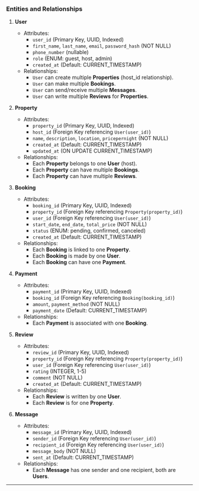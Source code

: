 ### Entities and Relationships

1. **User**

   - Attributes:
     - `user_id` (Primary Key, UUID, Indexed)
     - `first_name`, `last_name`, `email`, `password_hash` (NOT NULL)
     - `phone_number` (nullable)
     - `role` (ENUM: guest, host, admin)
     - `created_at` (Default: CURRENT_TIMESTAMP)
   - Relationships:
     - `User` can create multiple **Properties** (host_id relationship).
     - `User` can make multiple **Bookings**.
     - `User` can send/receive multiple **Messages**.
     - `User` can write multiple **Reviews** for **Properties**.

2. **Property**

   - Attributes:
     - `property_id` (Primary Key, UUID, Indexed)
     - `host_id` (Foreign Key referencing `User(user_id)`)
     - `name`, `description`, `location`, `pricepernight` (NOT NULL)
     - `created_at` (Default: CURRENT_TIMESTAMP)
     - `updated_at` (ON UPDATE CURRENT_TIMESTAMP)
   - Relationships:
     - Each **Property** belongs to one **User** (host).
     - Each **Property** can have multiple **Bookings**.
     - Each **Property** can have multiple **Reviews**.

3. **Booking**

   - Attributes:
     - `booking_id` (Primary Key, UUID, Indexed)
     - `property_id` (Foreign Key referencing `Property(property_id)`)
     - `user_id` (Foreign Key referencing `User(user_id)`)
     - `start_date`, `end_date`, `total_price` (NOT NULL)
     - `status` (ENUM: pending, confirmed, canceled)
     - `created_at` (Default: CURRENT_TIMESTAMP)
   - Relationships:
     - Each **Booking** is linked to one **Property**.
     - Each **Booking** is made by one **User**.
     - Each **Booking** can have one **Payment**.

4. **Payment**

   - Attributes:
     - `payment_id` (Primary Key, UUID, Indexed)
     - `booking_id` (Foreign Key referencing `Booking(booking_id)`)
     - `amount`, `payment_method` (NOT NULL)
     - `payment_date` (Default: CURRENT_TIMESTAMP)
   - Relationships:
     - Each **Payment** is associated with one **Booking**.

5. **Review**

   - Attributes:
     - `review_id` (Primary Key, UUID, Indexed)
     - `property_id` (Foreign Key referencing `Property(property_id)`)
     - `user_id` (Foreign Key referencing `User(user_id)`)
     - `rating` (INTEGER, 1-5)
     - `comment` (NOT NULL)
     - `created_at` (Default: CURRENT_TIMESTAMP)
   - Relationships:
     - Each **Review** is written by one **User**.
     - Each **Review** is for one **Property**.

6. **Message**
   - Attributes:
     - `message_id` (Primary Key, UUID, Indexed)
     - `sender_id` (Foreign Key referencing `User(user_id)`)
     - `recipient_id` (Foreign Key referencing `User(user_id)`)
     - `message_body` (NOT NULL)
     - `sent_at` (Default: CURRENT_TIMESTAMP)
   - Relationships:
     - Each **Message** has one sender and one recipient, both are **Users**.

---
